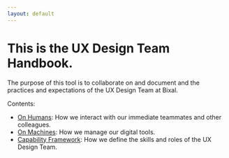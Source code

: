 ```yaml
---
layout: default
---
```


# This is the UX Design Team Handbook.
The purpose of this tool is to collaborate on and document and the practices and expectations of the UX Design Team at Bixal.

Contents:
- [On Humans](/humans/): How we interact with our immediate teammates and other colleagues.
- [On Machines](/machines/): How we manage our digital tools.
- [Capability Framework](/capabilities/): How we define the skills and roles of the UX Design Team.

